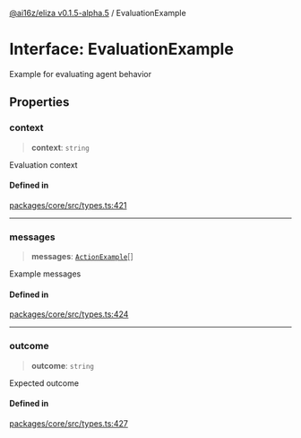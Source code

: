 [@ai16z/eliza v0.1.5-alpha.5](../index.md) / EvaluationExample

# Interface: EvaluationExample

Example for evaluating agent behavior

## Properties

### context

> **context**: `string`

Evaluation context

#### Defined in

[packages/core/src/types.ts:421](https://github.com/AIFlowML/eliza_aiflow/blob/main/packages/core/src/types.ts#L421)

***

### messages

> **messages**: [`ActionExample`](ActionExample.md)[]

Example messages

#### Defined in

[packages/core/src/types.ts:424](https://github.com/AIFlowML/eliza_aiflow/blob/main/packages/core/src/types.ts#L424)

***

### outcome

> **outcome**: `string`

Expected outcome

#### Defined in

[packages/core/src/types.ts:427](https://github.com/AIFlowML/eliza_aiflow/blob/main/packages/core/src/types.ts#L427)
